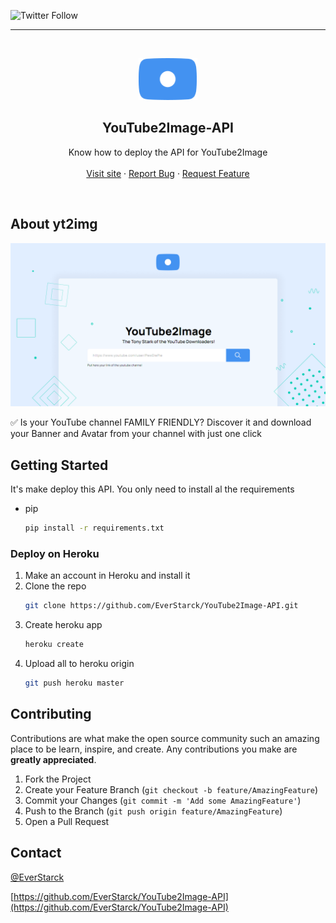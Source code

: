 ![Twitter Follow](https://img.shields.io/twitter/follow/EverStarck?style=social)

<!-- PROJECT LOGO -->
<hr />
<br />
<p align="center">
  <a href="https://yt2img.everstarck.com">
    <img src="readme/images/logo.svg" alt="Logo" width="94" height="67">
  </a>

  <h2 align="center">YouTube2Image-API</h2>
  <p align="center">
    Know how to deploy the API for YouTube2Image
    <br />
    <br />
    <a href="https://yt2img.everstarck.com">Visit site</a>
    ·
    <a href="https://github.com/EverStarck/YouTube2Image-API/issues">Report Bug</a>
    ·
    <a href="https://github.com/EverStarck/YouTube2Image-API/issues">Request Feature</a>

  </p>
</p>

<!-- ABOUT THE PROJECT -->
<br />

## About yt2img

[![ScreenShot of youtube to image project][product-screenshot]](https://yt2img.everstarck.com)

✅ Is your YouTube channel FAMILY FRIENDLY? Discover it and download your Banner and Avatar from your channel with just one click

<!-- GETTING STARTED -->

## Getting Started

It's make deploy this API. You only need to install al the requirements

- pip
  ```sh
  pip install -r requirements.txt
  ```

### Deploy on Heroku

1. Make an account in Heroku and install it
2. Clone the repo
   ```sh
   git clone https://github.com/EverStarck/YouTube2Image-API.git
   ```
3. Create heroku app
   ```sh
   heroku create
   ```
4. Upload all to heroku origin
   ```sh
   git push heroku master
   ```

## Contributing

Contributions are what make the open source community such an amazing place to be learn, inspire, and create. Any contributions you make are **greatly appreciated**.

1. Fork the Project
2. Create your Feature Branch (`git checkout -b feature/AmazingFeature`)
3. Commit your Changes (`git commit -m 'Add some AmazingFeature'`)
4. Push to the Branch (`git push origin feature/AmazingFeature`)
5. Open a Pull Request

<!-- CONTACT -->

## Contact

[@EverStarck](https://twitter.com/EverStarck)

[https://github.com/EverStarck/YouTube2Image-API](https://github.com/EverStarck/YouTube2Image-API)

<!-- MARKDOWN LINKS & IMAGES -->

[product-screenshot]: readme/images/yt2image.png
